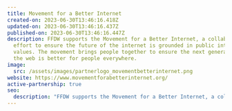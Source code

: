 ```yaml
---
title: Movement for a Better Internet
created-on: 2023-06-30T13:46:16.418Z
updated-on: 2023-06-30T13:46:16.437Z
published-on: 2023-06-30T13:46:16.447Z
description: FFDW supports the Movement for a Better Internet, a collaborative
  effort to ensure the future of the internet is grounded in public interest
  values. The movement brings people together to ensure the next generation of
  the web is better for people everywhere.
image:
  src: /assets/images/partnerlogo_movementbetterinternet.png
website: https://www.movementforabetterinternet.org/
active-partnership: true
seo:
  description: "FFDW supports the Movement for a Better Internet, a collaborative initiative working to shape the future of the internet around public interest values and improve the web for everyone."
---
```

